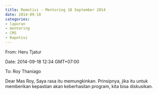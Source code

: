 ```yaml
---
title: Remotivi - Mentoring 18 September 2014
date: 2014-09-18
categories:
- laporan
- mentoring
- CMS
- Rapotivi
---
```


From: Heru Tjatur 

Date: 2014-09-18 12:34 GMT+07:00 

To: Roy Thaniago 

Dear Mas Roy, 
Saya rasa itu memungkinkan. Prinsipnya, jika itu untuk memberikan kepastian akan keberhasilan program, kita bisa diskusikan.
